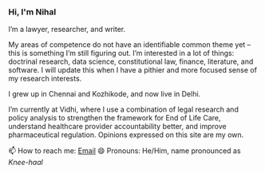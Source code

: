 ### Hi, I'm Nihal

I’m a lawyer, researcher, and writer.

My areas of competence do not have an identifiable common theme yet – this is something I’m still figuring out. I’m interested in a lot of things: doctrinal research, data science, constitutional law, finance, literature, and software. I will update this when I have a pithier and more focused sense of my research interests.

I grew up in Chennai and Kozhikode, and now live in Delhi.

I’m currently at Vidhi, where I use a combination of legal research and policy analysis to strengthen the framework for End of Life Care, understand healthcare provider accountability better, and improve pharmaceutical regulation. Opinions expressed on this site are my own.

📫 How to reach me: [Email](iamnihalsahu[At]gmail{DOT}com)
😄 Pronouns: He/Him, name pronounced as _Knee-haal_  
